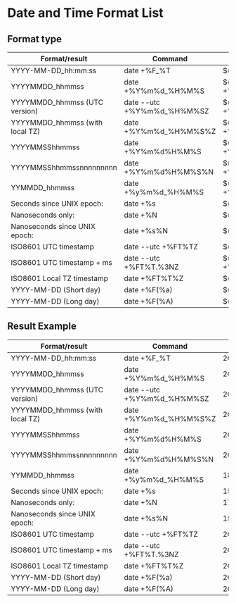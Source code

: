 # Date and Time Format List

## Format type 
 
| Format/result                   | Command                    | Output                        |
| ---                             | ---                        | ---                           |
| YYYY-MM-DD_hh:mm:ss             | date +%F_%T                | $(date +%F_%T)                |
| YYYYMMDD_hhmmss                 | date +%Y%m%d_%H%M%S        | $(date +%Y%m%d_%H%M%S)        |
| YYYYMMDD_hhmmss (UTC version)   | date --utc +%Y%m%d_%H%M%SZ | $(date --utc +%Y%m%d_%H%M%SZ) |
| YYYYMMDD_hhmmss (with local TZ) | date +%Y%m%d_%H%M%S%Z      | $(date +%Y%m%d_%H%M%S%Z)      |
| YYYYMMSShhmmss                  | date +%Y%m%d%H%M%S         | $(date +%Y%m%d%H%M%S)         |
| YYYYMMSShhmmssnnnnnnnnn         | date +%Y%m%d%H%M%S%N       | $(date +%Y%m%d%H%M%S%N)       |
| YYMMDD_hhmmss                   | date +%y%m%d_%H%M%S        | $(date +%y%m%d_%H%M%S)        |
| Seconds since UNIX epoch:       | date +%s                   | $(date +%s)                   |
| Nanoseconds only:               | date +%N                   | $(date +%N)                   |
| Nanoseconds since UNIX epoch:   | date +%s%N                 | $(date +%s%N)                 |
| ISO8601 UTC timestamp           | date --utc +%FT%TZ         | $(date --utc +%FT%TZ)         |
| ISO8601 UTC timestamp + ms      | date --utc +%FT%T.%3NZ     | $(date --utc +%FT%T.%3NZ)     |
| ISO8601 Local TZ timestamp      | date +%FT%T%Z              | $(date +%FT%T%Z)              |
| YYYY-MM-DD (Short day)          | date +%F\(%a\)             | $(date +%F\(%a\))             |
| YYYY-MM-DD (Long day)           | date +%F\(%A\)             | $(date +%F\(%A\))             |

## Result Example

| Format/result                   | Command                    | Output                   |
| ---                             | ---                        | ---                      |
| YYYY-MM-DD_hh:mm:ss             | date +%F_%T                | 2018-01-24_13:06:51      |
| YYYYMMDD_hhmmss                 | date +%Y%m%d_%H%M%S        | 20180124_130651          |
| YYYYMMDD_hhmmss (UTC version)   | date --utc +%Y%m%d_%H%M%SZ | 20180124_040651Z         |
| YYYYMMDD_hhmmss (with local TZ) | date +%Y%m%d_%H%M%S%Z      | 20180124_130651JST       |
| YYYYMMSShhmmss                  | date +%Y%m%d%H%M%S         | 20180124130651           |
| YYYYMMSShhmmssnnnnnnnnn         | date +%Y%m%d%H%M%S%N       | 20180124130651170243401  |
| YYMMDD_hhmmss                   | date +%y%m%d_%H%M%S        | 180124_130651            |
| Seconds since UNIX epoch:       | date +%s                   | 1516766811               |
| Nanoseconds only:               | date +%N                   | 174236092                |
| Nanoseconds since UNIX epoch:   | date +%s%N                 | 1516766811175655627      |
| ISO8601 UTC timestamp           | date --utc +%FT%TZ         | 2018-01-24T04:06:51Z     |
| ISO8601 UTC timestamp + ms      | date --utc +%FT%T.%3NZ     | 2018-01-24T04:06:51.178Z |
| ISO8601 Local TZ timestamp      | date +%FT%T%Z              | 2018-01-24T13:06:51JST   |
| YYYY-MM-DD (Short day)          | date +%F\(%a\)             | 2018-01-24(chinese)      |
| YYYY-MM-DD (Long day)           | date +%F\(%A\)             | 2018-01-24(chinese)      |
